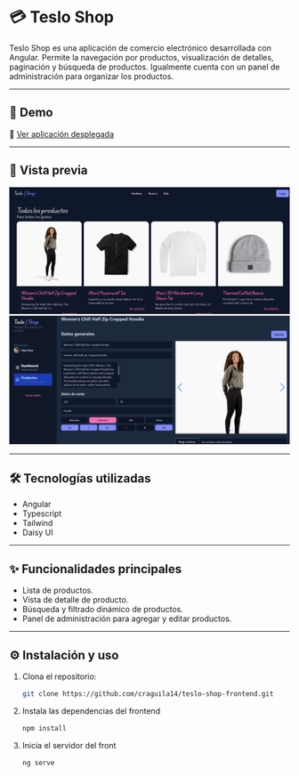# 💳 Teslo Shop
Teslo Shop es una aplicación de comercio electrónico desarrollada con Angular. Permite la navegación por productos, visualización de detalles, paginación y búsqueda de productos. Igualmente cuenta con un panel de administración para organizar los productos.

---
## 🚀 Demo
🔗 [Ver aplicación desplegada](https://angular-teslo-shop-app.netlify.app/#/)

---

## 📸 Vista previa
![Teslo Shop](teslo-shop.png)
![Panel de administración](teslo-shop-admin.png)

---

## 🛠️ Tecnologías utilizadas
- Angular
- Typescript 
- Tailwind  
- Daisy UI

---
## ✨ Funcionalidades principales

- Lista de productos.
- Vista de detalle de producto.
- Búsqueda y filtrado dinámico de productos.
- Panel de administración para agregar y editar productos.
---
## ⚙️ Instalación y uso
1. Clona el repositorio:  
   ```bash
   git clone https://github.com/craguila14/teslo-shop-frontend.git
2. Instala las dependencias del frontend
   ```bash
   npm install
3. Inicia el servidor del front
   ```bash
   ng serve
